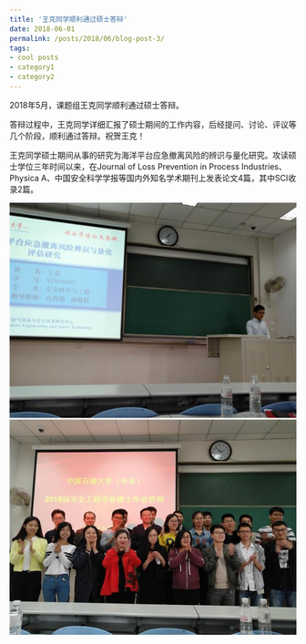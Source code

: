 ```yaml
---
title: '王克同学顺利通过硕士答辩'
date: 2018-06-01
permalink: /posts/2018/06/blog-post-3/
tags:
- cool posts
- category1
- category2
---
```


  2018年5月，课题组王克同学顺利通过硕士答辩。

答辩过程中，王克同学详细汇报了硕士期间的工作内容，后经提问、讨论、评议等几个阶段，顺利通过答辩。祝贺王克！


  王克同学硕士期间从事的研究为海洋平台应急撤离风险的辨识与量化研究。攻读硕士学位三年时间以来，在Journal of Loss Prevention in Process Industries、Physica A、中国安全科学学报等国内外知名学术期刊上发表论文4篇，其中SCI收录2篇。


![](/images/Wangke-defense-1.jpg)
![](/images/Wangke-defense-2.jpg)